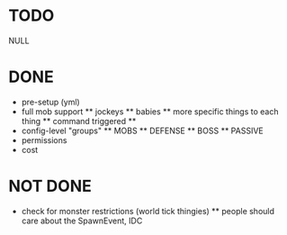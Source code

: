 TODO
=======
NULL

DONE
=======
* pre-setup (yml)
* full mob support
** jockeys
** babies
** more specific things to each thing
** command triggered
** <perm triggered>
* config-level "groups"
** MOBS
** DEFENSE
** BOSS
** PASSIVE
* permissions
* cost

NOT DONE
=======
* check for monster restrictions (world tick thingies)
** people should care about the SpawnEvent, IDC